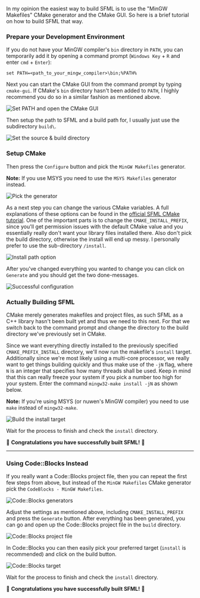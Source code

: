 In my opinion the easiest way to build SFML is to use the "MinGW Makefiles" CMake generator and the CMake GUI. So here is a brief tutorial on how to build SFML that way.

### Prepare your Development Environment

If you do not have your MinGW compiler's `bin` directory in `PATH`, you can temporarily add it by opening a command prompt (`Windows Key` + `R` and enter `cmd` + `Enter`):

`set PATH=<path_to_your_mingw_compiler>\bin;%PATH%`

Next you can start the CMake GUI from the command prompt by typing `cmake-gui`. If CMake's `bin` directory hasn't been added to `PATH`, I highly recommend you do so in a similar fashion as mentioned above.

![Set PATH and open the CMake GUI](http://i.imgur.com/PVw3aP3.png)

Then setup the path to SFML and a build path for, I usually just use the subdirectory `build\`.

![Set the source & build directory](http://i.imgur.com/Yi9MXRA.png)

### Setup CMake

Then press the `Configure` button and pick the `MinGW Makefiles` generator.

**Note:** If you use MSYS you need to use the `MSYS Makefiles` generator instead.

![Pick the generator](http://i.imgur.com/PkIAR8f.png)

As a next step you can change the various CMake variables. A full explanations of these options can be found in the [official SFML CMake tutorial](http://www.sfml-dev.org/tutorials/2.2/compile-with-cmake.php). One of the important parts is to change the `CMAKE_INSTALL_PREFIX`, since you'll get permission issues with the default CMake value and you essentially really don't want your library files installed there. Also don't pick the build directory, otherwise the install will end up messy. I personally prefer to use the sub-directory `/install`.

![Install path option](http://i.imgur.com/Of7hAnd.png)

After you've changed everything you wanted to change you can click on `Generate` and you should get the two done-messages.

![Successful configuration](http://i.imgur.com/W0Smlp0.png)

### Actually Building SFML

CMake merely generates makefiles and project files, as such SFML as a C++ library hasn't been built yet and thus we need to this next. For that we switch back to the command prompt and change the directory to the build directory we've previously set in CMake.

Since we want everything directly installed to the previously specified `CMAKE_PREFIX_INSTALL` directory, we'll now run the makefile's `install` target. Additionally since we're most likely using a multi-core processor, we really want to get things building quickly and thus make use of the `-jN` flag, where `N` is an integer that specifies how many threads shall be used. Keep in mind that this can really freeze your system if you pick a number too high for your system. Enter the command `mingw32-make install -jN` as shown below.

**Note:** If you're using MSYS (or nuwen's MinGW compiler) you need to use `make` instead of `mingw32-make`.

![Build the install target](http://i.imgur.com/3K2FODc.png)

Wait for the process to finish and check the `install` directory.

:tada: **Congratulations you have successfully built SFML!** :tada:

----------

### Using Code::Blocks Instead

If you really want a Code::Blocks project file, then you can repeat the first few steps from above, but instead of the `MinGW Makefiles` CMake generator pick the `CodeBlocks - MinGW Makefiles`.

![Code::Blocks generators](http://i.imgur.com/6yvTsT7.png)

Adjust the settings as mentioned above, including `CMAKE_INSTALL_PREFIX` and press the `Generate` button. After everything has been generated, you can go and open up the Code::Blocks project file in the `build` directory.

![Code::Blocks project file](http://i.imgur.com/mcu0Bfj.png)

In Code::Blocks you can then easily pick your preferred target (`install` is recommended) and click on the build button.

![Code::Blocks target](http://i.imgur.com/m8HptW8.png)

Wait for the process to finish and check the `install` directory.

:tada: **Congratulations you have successfully built SFML!** :tada: